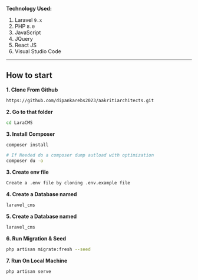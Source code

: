 
**Technology Used:**

1. Laravel `9.x`
1. PHP `8.0`
1. JavaScript
1. JQuery
1. React JS
1. Visual Studio Code

---

## How to start

**1. Clone From Github**
```bash
https://github.com/dipankarebs2023/aakritiarchitects.git
```

**2. Go to that folder**
```bash
cd LaraCMS
```

**3. Install Composer**
```bash
composer install

# If Needed do a composer dump autload with optimization
composer du -o
```

**3. Create env file**
```bash
Create a .env file by cloning .env.example file
```

**4. Create a Database named**
```bash
laravel_cms
```

**5. Create a Database named**
```bash
laravel_cms
```

**6. Run Migration & Seed**
```bash
php artisan migrate:fresh --seed
```

**7. Run On Local Machine**
```bash
php artisan serve
```
